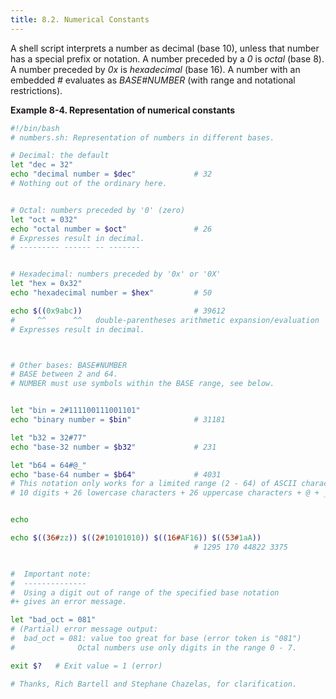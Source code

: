 ```yaml
---
title: 8.2. Numerical Constants
---
```


A shell script interprets a number as decimal (base 10), unless that number has a special prefix or notation. A number preceded by a _0_ is _octal_ (base 8). A number preceded by _0x_ is _hexadecimal_ (base 16). A number with an embedded _#_ evaluates as _BASE#NUMBER_ (with range and notational restrictions).

**Example 8-4. Representation of numerical constants**

```bash
#!/bin/bash
# numbers.sh: Representation of numbers in different bases.

# Decimal: the default
let "dec = 32"
echo "decimal number = $dec"             # 32
# Nothing out of the ordinary here.


# Octal: numbers preceded by '0' (zero)
let "oct = 032"
echo "octal number = $oct"               # 26
# Expresses result in decimal.
# --------- ------ -- -------


# Hexadecimal: numbers preceded by '0x' or '0X'
let "hex = 0x32"
echo "hexadecimal number = $hex"         # 50

echo $((0x9abc))                         # 39612
#     ^^      ^^   double-parentheses arithmetic expansion/evaluation
# Expresses result in decimal.



# Other bases: BASE#NUMBER
# BASE between 2 and 64.
# NUMBER must use symbols within the BASE range, see below.


let "bin = 2#111100111001101"
echo "binary number = $bin"              # 31181

let "b32 = 32#77"
echo "base-32 number = $b32"             # 231

let "b64 = 64#@_"
echo "base-64 number = $b64"             # 4031
# This notation only works for a limited range (2 - 64) of ASCII characters.
# 10 digits + 26 lowercase characters + 26 uppercase characters + @ + _


echo

echo $((36#zz)) $((2#10101010)) $((16#AF16)) $((53#1aA))
                                         # 1295 170 44822 3375


#  Important note:
#  --------------
#  Using a digit out of range of the specified base notation
#+ gives an error message.

let "bad_oct = 081"
# (Partial) error message output:
#  bad_oct = 081: value too great for base (error token is "081")
#              Octal numbers use only digits in the range 0 - 7.

exit $?   # Exit value = 1 (error)

# Thanks, Rich Bartell and Stephane Chazelas, for clarification.
```

